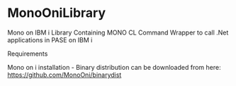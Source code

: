 # MonoOniLibrary
Mono on IBM i Library Containing MONO CL Command Wrapper to call .Net applications in PASE on IBM i

Requirements

Mono on i installation - Binary distribution can be downloaded from here:
https://github.com/MonoOni/binarydist



